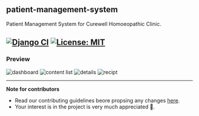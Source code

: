 ## patient-management-system
Patient Management System for Curewell Homoeopathic Clinic.

[![Django CI](https://github.com/Curewell-Homeo-Clinic/admin-system/actions/workflows/django.yml/badge.svg)](https://github.com/Curewell-Homeo-Clinic/admin-system/actions/workflows/django.yml)
[![License: MIT](https://img.shields.io/badge/License-MIT-yellow.svg)](https://opensource.org/licenses/MIT)
---

### Preview

<img src="https://user-images.githubusercontent.com/76873719/145682940-2aae3aac-1a2b-4d0e-8703-87c261ce7a70.png" alt="dashboard"/>     
<img src="https://user-images.githubusercontent.com/76873719/145682971-b014ecd9-9362-4675-9917-5edc03aa0f28.png" alt="content list" />
<img src="https://user-images.githubusercontent.com/76873719/145682973-780666be-56f6-4374-8583-846b053c152c.png" alt="details" />
<img src="https://user-images.githubusercontent.com/76873719/145682974-30cb0af5-ea1a-4a9f-abee-4c82efe1164e.png" alt="recipt" />

---
**Note for contributors**
- Read our contributing guidelines beore propsing any changes [here](https://github.com/Curewell-Homeo-Clinic/admin-system/blob/master/CONTRIBUTING.md).
- Your interest is in the project is very much appreciated 🥰.
